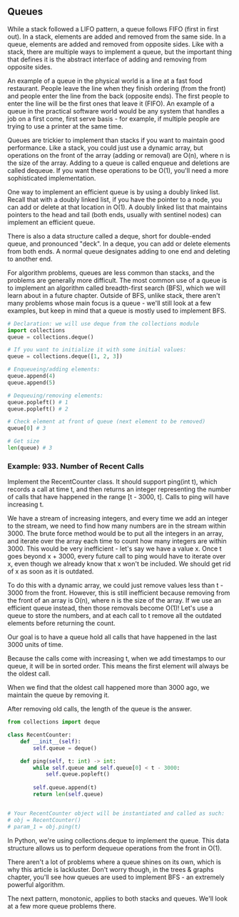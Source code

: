 ## Queues

While a stack followed a LIFO pattern, a queue follows FIFO (first in first out). In a stack, elements are added 
and removed from the same side. In a queue, elements are added and removed from opposite sides. Like with a stack, 
there are multiple ways to implement a queue, but the important thing that defines it is the abstract interface of adding 
and removing from opposite sides.

An example of a queue in the physical world is a line at a fast food restaurant. People leave the line 
when they finish ordering (from the front) and people enter the line from the back (opposite ends). The first people 
to enter the line will be the first ones that leave it (FIFO). An example of a queue in the practical software world 
would be any system that handles a job on a first come, first serve basis - for example, 
if multiple people are trying to use a printer at the same time.

Queues are trickier to implement than stacks if you want to maintain good performance. Like a stack, 
you could just use a dynamic array, but operations on the front of the array (adding or removal) are O(n), 
where n is the size of the array. Adding to a queue is called enqueue and deletions are called dequeue. 
If you want these operations to be O(1), you'll need a more sophisticated implementation.

One way to implement an efficient queue is by using a doubly linked list. Recall that with a doubly linked list, 
if you have the pointer to a node, you can add or delete at that location in O(1). A doubly linked list 
that maintains pointers to the head and tail (both ends, usually with sentinel nodes) can implement an efficient queue.

There is also a data structure called a deque, short for double-ended queue, and pronounced "deck". In a deque, 
you can add or delete elements from both ends. A normal queue designates adding to one end and deleting to another end.

For algorithm problems, queues are less common than stacks, and the problems are generally more difficult. 
The most common use of a queue is to implement an algorithm called breadth-first search (BFS), 
which we will learn about in a future chapter. Outside of BFS, unlike stack, there aren't many problems 
whose main focus is a queue - we'll still look at a few examples, but keep in mind 
that a queue is mostly used to implement BFS.


```python
# Declaration: we will use deque from the collections module
import collections
queue = collections.deque()

# If you want to initialize it with some initial values:
queue = collections.deque([1, 2, 3])

# Enqueueing/adding elements:
queue.append(4)
queue.append(5)

# Dequeuing/removing elements:
queue.popleft() # 1
queue.popleft() # 2

# Check element at front of queue (next element to be removed)
queue[0] # 3

# Get size
len(queue) # 3
```

<h3>Example: 933. Number of Recent Calls</h3>
Implement the RecentCounter class. It should support ping(int t), which records a call at time t, 
and then returns an integer representing the number of calls that have happened in the range [t - 3000, t]. 
Calls to ping will have increasing t.

We have a stream of increasing integers, and every time we add an integer to the stream, 
we need to find how many numbers are in the stream within 3000. The brute force method would be 
to put all the integers in an array, and iterate over the array each time to count how many integers are within 3000. 
This would be very inefficient - let's say we have a value x. Once t goes beyond x + 3000, 
every future call to ping would have to iterate over x, even though we already know that x won't be included. 
We should get rid of x as soon as it is outdated.

To do this with a dynamic array, we could just remove values less than t - 3000 from the front. However, 
this is still inefficient because removing from the front of an array is O(n), where n is the size of the array. 
If we use an efficient queue instead, then those removals become O(1)! Let's use a queue to store the numbers, 
and at each call to t remove all the outdated elements before returning the count.

Our goal is to have a queue hold all calls that have happened in the last 3000 units of time.

Because the calls come with increasing t, when we add timestamps to our queue, it will be in sorted order. 
This means the first element will always be the oldest call.

When we find that the oldest call happened more than 3000 ago, we maintain the queue by removing it.

After removing old calls, the length of the queue is the answer.

```python
from collections import deque

class RecentCounter:
    def __init__(self):
        self.queue = deque()

    def ping(self, t: int) -> int:
        while self.queue and self.queue[0] < t - 3000:
            self.queue.popleft()
        
        self.queue.append(t)
        return len(self.queue)


# Your RecentCounter object will be instantiated and called as such:
# obj = RecentCounter()
# param_1 = obj.ping(t)
```

In Python, we're using collections.deque to implement the queue. This data structure allows us 
to perform dequeue operations from the front in O(1).

There aren't a lot of problems where a queue shines on its own, which is why this article is lackluster. 
Don't worry though, in the trees & graphs chapter, you'll see how queues are used 
to implement BFS - an extremely powerful algorithm.

The next pattern, monotonic, applies to both stacks and queues. We'll look at a few more queue problems there.
